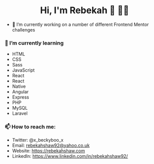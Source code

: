 <h1 align="center">Hi, I'm Rebekah 👋 👩🏻</h1>

<!--
**rebekahshaw92/rebekahshaw92** is a ✨ _special_ ✨ repository because its `README.md` (this file) appears on your GitHub profile. 

Here are some ideas to get you started: -->

- 🔭 I’m currently working on a number of different Frontend Mentor challenges

### 🌱 I’m currently learning 
- HTML 
- CSS
- Sass
- JavaScript 
- React 
- React 
- Native 
- Angular 
- Express 
- PHP
- MySQL
- Laravel 

### 📫 How to reach me: 
- Twitter: @x_beckyboo_x
- Email: rebekahshaw92@yahoo.co.uk
- Website: https://rebekahshaw.com
- LinkedIn: https://www.linkedin.com/in/rebekahshaw92/


